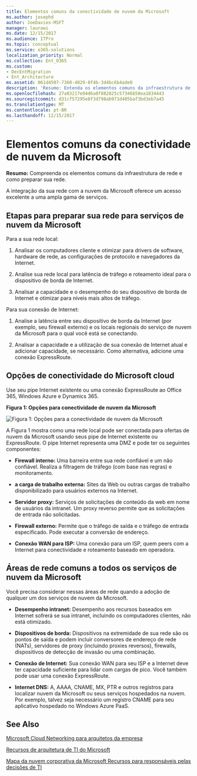 ```yaml
---
title: Elementos comuns da conectividade de nuvem da Microsoft
ms.author: josephd
author: JoeDavies-MSFT
manager: laurawi
ms.date: 12/15/2017
ms.audience: ITPro
ms.topic: conceptual
ms.service: o365-solutions
localization_priority: Normal
ms.collection: Ent_O365
ms.custom:
- DecEntMigration
- Ent_Architecture
ms.assetid: 061d4507-7360-4029-8f4b-3d4bc6b4ade0
description: 'Resumo: Entenda os elementos comuns da infraestrutura de rede e como preparar sua rede.'
ms.openlocfilehash: 27a83217e94d6a0f882825c57346b58ea1834443
ms.sourcegitcommit: d31cf57295e8f3d798ab971d405baf3bd3eb7a45
ms.translationtype: MT
ms.contentlocale: pt-BR
ms.lasthandoff: 12/15/2017
---
```

# <a name="common-elements-of-microsoft-cloud-connectivity"></a>Elementos comuns da conectividade de nuvem da Microsoft

 **Resumo:** Compreenda os elementos comuns da infraestrutura de rede e como preparar sua rede.
  
A integração da sua rede com a nuvem da Microsoft oferece um acesso excelente a uma ampla gama de serviços.
  
## <a name="steps-to-prepare-your-network-for-microsoft-cloud-services"></a>Etapas para preparar sua rede para serviços de nuvem da Microsoft
<a name="steps"> </a>

Para a sua rede local:
  
1. Analisar os computadores cliente e otimizar para drivers de software, hardware de rede, as configurações de protocolo e navegadores da Internet.
    
2. Analise sua rede local para latência de tráfego e roteamento ideal para o dispositivo de borda de Internet.
    
3. Analisar a capacidade e o desempenho do seu dispositivo de borda de Internet e otimizar para níveis mais altos de tráfego.
    
Para sua conexão de Internet:
  
1. Analise a latência entre seu dispositivo de borda da Internet (por exemplo, seu firewall externo) e os locais regionais do serviço de nuvem da Microsoft para o qual você está se conectando.
    
2. Analisar a capacidade e a utilização de sua conexão de Internet atual e adicionar capacidade, se necessário. Como alternativa, adicione uma conexão ExpressRoute.
    
## <a name="microsoft-cloud-connectivity-options"></a>Opções de conectividade do Microsoft cloud
<a name="steps"> </a>

Use seu pipe Internet existente ou uma conexão ExpressRoute ao Office 365, Windows Azure e Dynamics 365.
  
**Figura 1: Opções para conectividade de nuvem da Microsoft**

![Figura 1:  Opções para a conectividade de nuvem da Microsoft](images/Network_Poster/CommonElements.png)

  
A Figura 1 mostra como uma rede local pode ser conectada para ofertas de nuvem da Microsoft usando seus pipe de Internet existente ou ExpressRoute. O pipe Internet representa uma DMZ e pode ter os seguintes componentes:
  
- **Firewall interno:** Uma barreira entre sua rede confiável e um não confiável. Realiza a filtragem de tráfego (com base nas regras) e monitoramento.
    
- **a carga de trabalho externa:** Sites da Web ou outras cargas de trabalho disponibilizado para usuários externos na Internet.
    
- **Servidor proxy:** Serviços de solicitações de conteúdo da web em nome de usuários da intranet. Um proxy reverso permite que as solicitações de entrada não solicitadas.
    
- **Firewall externo:** Permite que o tráfego de saída e o tráfego de entrada especificado. Pode executar a conversão de endereço.
    
- **Conexão WAN para ISP:** Uma conexão para um ISP, quem peers com a Internet para conectividade e roteamento baseado em operadora.
    
## <a name="areas-of-networking-common-to-all-microsoft-cloud-services"></a>Áreas de rede comuns a todos os serviços de nuvem da Microsoft
<a name="steps"> </a>

Você precisa considerar nessas áreas de rede quando a adoção de qualquer um dos serviços de nuvem da Microsoft.
  
- **Desempenho intranet:** Desempenho aos recursos baseados em Internet sofrerá se sua intranet, incluindo os computadores clientes, não está otimizado.
    
- **Dispositivos de borda:** Dispositivos na extremidade de sua rede são os pontos de saída e podem incluir conversores de endereço de rede (NATs), servidores de proxy (incluindo proxies reversos), firewalls, dispositivos de detecção de invasão ou uma combinação.
    
- **Conexão de Internet:** Sua conexão WAN para seu ISP e a Internet deve ter capacidade suficiente para lidar com cargas de pico. Você também pode usar uma conexão ExpressRoute.
    
- **Internet DNS:** A, AAAA, CNAME, MX, PTR e outros registros para localizar nuvem da Microsoft ou seus serviços hospedados na nuvem. Por exemplo, talvez seja necessário um registro CNAME para seu aplicativo hospedado no Windows Azure PaaS.
    
## <a name="see-also"></a>See Also

<a name="steps"> </a>

[Microsoft Cloud Networking para arquitetos da empresa](microsoft-cloud-networking-for-enterprise-architects.md)
  
[Recursos de arquitetura de TI do Microsoft](microsoft-cloud-it-architecture-resources.md)

[Mapa da nuvem corporativa da Microsoft Recursos para responsáveis pelas decisões de TI](https://sway.com/FJ2xsyWtkJc2taRD)


